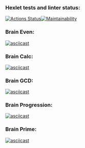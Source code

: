 ### Hexlet tests and linter status:
[![Actions Status](https://github.com/Jickx/python-project-lvl1/workflows/hexlet-check/badge.svg)](https://github.com/Jickx/python-project-lvl1/actions)[![Maintainability](https://api.codeclimate.com/v1/badges/d89213c3aa50faecfc39/maintainability)](https://codeclimate.com/github/Jickx/python-project-lvl1/maintainability)

### Brain Even:
[![asciicast](https://asciinema.org/a/FsAISluGAIdmBoFuIm01PNy8x.svg)](https://asciinema.org/a/FsAISluGAIdmBoFuIm01PNy8x)

### Brain Calc:
[![asciicast](https://asciinema.org/a/vPMW1LWbLXNlGBk8WRDCozlR9.svg)](https://asciinema.org/a/vPMW1LWbLXNlGBk8WRDCozlR9)

### Brain GCD:
[![asciicast](https://asciinema.org/a/OpIjHjAFqpOSJTTI8Xn3jm3wz.svg)](https://asciinema.org/a/OpIjHjAFqpOSJTTI8Xn3jm3wz)

### Brain Progression:
[![asciicast](https://asciinema.org/a/GALQNIdpDH5BxyTpIY3DosopD.svg)](https://asciinema.org/a/GALQNIdpDH5BxyTpIY3DosopD)

### Brain Prime:
[![asciicast](https://asciinema.org/a/FR6c2cFPiDU04SuAH7qTNskOj.svg)](https://asciinema.org/a/FR6c2cFPiDU04SuAH7qTNskOj)
